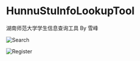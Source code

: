 # HunnuStuInfoLookupTool
湖南师范大学学生信息查询工具 By 雪峰


![Search](//www.xuefeng.space/images/uploads/20161228/Search.gif)  

![Register](//www.xuefeng.space/images/uploads/20161228/Register.gif)  

